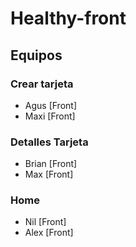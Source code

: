 # Healthy-front

## Equipos

### Crear tarjeta
- Agus [Front]
- Maxi [Front]
### Detalles Tarjeta
- Brian [Front]
- Max [Front]
### Home
- Nil [Front]
- Alex [Front]
